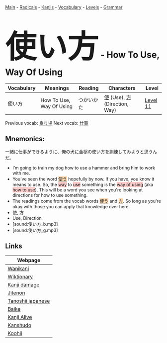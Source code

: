 <style> bigfont {font-size: 100px}</style>
[Main](../README.md) -
[Radicals](../radicals.md) -
[Kanjis](../kanjis.md) -
[Vocabulary](../vocabulary.md) -
[Levels](../levels.md) -
[Grammar](../grammar.md)
# <bigfont> 使い方</bigfont> - How To Use, Way Of Using 

| Vocabulary | Meanings | Reading | Characters | Level |
| --- | --- | --- | --- | --- |
| 使い方 | How To Use, Way Of Using | つかいかた |  [使](../kanjis/使.md) (Use), [方](../kanjis/方.md) (Direction, Way) | [Level 11](../levels/wk_level11.md) |

Previous vocab: [乗り場](乗り場.md) Next vocab: [仕事](仕事.md) 

## Mnemonics:
一緒に仕事ができるように、俺の犬に金槌の使い方を訓練してみようと思うんだ。
* I’m going to train my dog how to use a hammer and bring him to work with me.
* You've seen the word <span style="background-color:#fed8b1"> [使う](https://jisho.org/search/使う)</span> hopefully by now. If you have, you know it means to use. So, the <span style="background-color:#ffcccb"> way</span> to <span style="background-color:#ffcccb"> use</span> something is the <span style="background-color:#ffcccb"> way of using</span> (aka <span style="background-color:#ffcccb"> how to use</span>). This will be a word you see when you're looking at directions for how to use something.
* The readings come from the vocab words <span style="background-color:#fed8b1"> [使う](https://jisho.org/search/使う)</span> and <span style="background-color:#fed8b1"> [方](https://jisho.org/search/方)</span>. So long as you're okay with those you can apply that knowledge over here.
* 使, 方
* Use, Direction
* [sound:使い方_b.mp3]
* [sound:使い方_g.mp3]


## Links 

| Webpage |
| --- |
| [Wanikani          ](https://www.wanikani.com/kanji/使い方) |
| [Wiktionary        ](https://en.wiktionary.org/wiki/使い方) |
| [Kanji damage      ](http://www.kanjidamage.com/kanji/search?utf8=✓&q=使い方) |
| [Jitenon           ](https://jitenon.com/kanji/使い方) |
| [Tanoshii japanese ](https://www.tanoshiijapanese.com/dictionary/kanji.cfm?k=使い方) |
| [Baike             ](https://baike.baidu.com/item/使い方) |
| [Kanji Alive       ](https://app.kanjialive.com/使い方) |
| [Kanshudo          ](https://www.kanshudo.com/searchmn?q=使い方) |
| [Koohii            ](https://kanji.koohii.com/study/kanji/使い方) |
